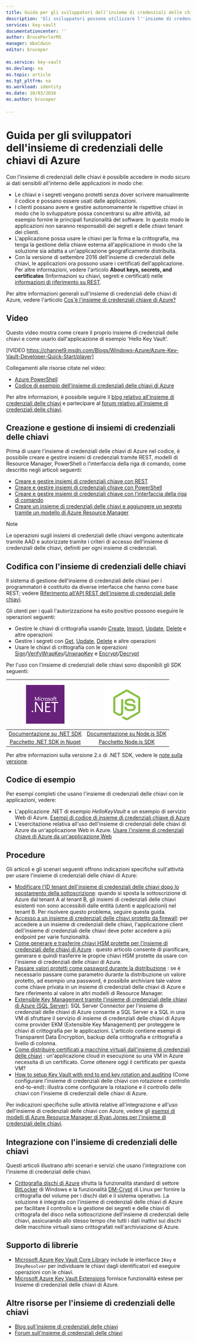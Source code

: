 ```yaml
---
title: Guida per gli sviluppatori dell'insieme di credenziali delle chiavi | Microsoft Docs
description: 'Gli sviluppatori possono utilizzare l''insieme di credenziali chiave di Azure per gestire le chiavi di crittografia all''interno dell''ambiente Microsoft Azure. '
services: key-vault
documentationcenter: ''
author: BrucePerlerMS
manager: mbaldwin
editor: bruceper

ms.service: key-vault
ms.devlang: na
ms.topic: article
ms.tgt_pltfrm: na
ms.workload: identity
ms.date: 10/03/2016
ms.author: bruceper

---
```

# <a name="azure-key-vault-developer's-guide"></a>Guida per gli sviluppatori dell'insieme di credenziali delle chiavi di Azure
Con l'insieme di credenziali delle chiavi è possibile accedere in modo sicuro ai dati sensibili all'interno delle applicazioni in modo che:

* Le chiavi e i segreti vengano protetti senza dover scrivere manualmente il codice e possano essere usati dalle applicazioni.
* I clienti possano avere e gestire autonomamente le rispettive chiavi in modo che lo sviluppatore possa concentrarsi su altre attività, ad esempio fornire le principali funzionalità del software. In questo modo le applicazioni non saranno responsabili dei segreti e delle chiavi tenant dei clienti.
* L'applicazione possa usare le chiavi per la firma e la crittografia, ma tenga la gestione della chiave esterna all'applicazione in modo che la soluzione sia adatta a un'applicazione geograficamente distribuita.
* Con la versione di settembre 2016 dell'insieme di credenziali delle chiavi, le applicazioni ora possono usare i certificati dell'applicazione. Per altre informazioni, vedere l'articolo **About keys, secrets, and certificates** (Informazioni su chiavi, segreti e certificati) nelle [informazioni di riferimento su REST](https://msdn.microsoft.com/library/azure/dn903623.aspx).

Per altre informazioni generali sull'insieme di credenziali delle chiavi di Azure, vedere l'articolo [Cos'è l'insieme di credenziali chiave di Azure?](key-vault-whatis.md)

## <a name="videos"></a>Video
Questo video mostra come creare il proprio insieme di credenziali delle chiavi e come usarlo dall'applicazione di esempio 'Hello Key Vault'.

[!VIDEO https://channel9.msdn.com/Blogs/Windows-Azure/Azure-Key-Vault-Developer-Quick-Start/player]


Collegamenti alle risorse citate nel video:

* [Azure PowerShell](http://go.microsoft.com/fwlink/p/?linkid=320376&clcid=0x409)
* [Codice di esempio dell'insieme di credenziali delle chiavi di Azure](http://go.microsoft.com/fwlink/?LinkId=521527&clcid=0x409)

Per altre informazioni, è possibile seguire il [blog relativo all'insieme di credenziali delle chiavi](http://aka.ms/kvblog) e partecipare al [forum relativo all'insieme di credenziali delle chiavi](http://aka.ms/kvforum).

## <a name="creating-and-managing-key-vaults"></a>Creazione e gestione di insiemi di credenziali delle chiavi
Prima di usare l'insieme di credenziali delle chiavi di Azure nel codice, è possibile creare e gestire insiemi di credenziali tramite REST, modelli di Resource Manager, PowerShell o l'interfaccia della riga di comando, come descritto negli articoli seguenti:

* [Creare e gestire insiemi di credenziali chiave con REST](https://msdn.microsoft.com/library/azure/mt620024.aspx)
* [Creare e gestire insiemi di credenziali chiave con PowerShell](key-vault-get-started.md)
* [Creare e gestire insiemi di credenziali chiave con l’interfaccia della riga di comando](key-vault-manage-with-cli.md)
* [Creare un insieme di credenziali delle chiavi e aggiungere un segreto tramite un modello di Azure Resource Manager](../resource-manager-template-keyvault.md)

> [!NOTE]
> Le operazioni sugli insiemi di credenziali delle chiavi vengono autenticate tramite AAD e autorizzate tramite i criteri di accesso dell'insieme di credenziali delle chiavi, definiti per ogni insieme di credenziali.
> 
> 

## <a name="coding-with-key-vault"></a>Codifica con l'insieme di credenziali delle chiavi
Il sistema di gestione dell'insieme di credenziali delle chiavi per i programmatori è costituito da diverse interfacce che hanno come base REST; vedere [Riferimento all'API REST dell'insieme di credenziali delle chiavi](https://msdn.microsoft.com/library/azure/dn903609.aspx).

Gli utenti per i quali l'autorizzazione ha esito positivo possono eseguire le operazioni seguenti:

* Gestire le chiavi di crittografia usando [Create](https://msdn.microsoft.com/library/azure/dn903634.aspx), [Import](https://msdn.microsoft.com/library/azure/dn903626.aspx), [Update](https://msdn.microsoft.com/library/azure/dn903616.aspx), [Delete](https://msdn.microsoft.com/library/azure/dn903611.aspx) e altre operazioni
* Gestire i segreti con [Get](https://msdn.microsoft.com/library/azure/dn903633.aspx), [Update](https://msdn.microsoft.com/library/azure/dn986818.aspx), [Delete](https://msdn.microsoft.com/library/azure/dn903613.aspx) e altre operazioni
* Usare le chiavi di crittografia con le operazioni [Sign](https://msdn.microsoft.com/library/azure/dn878096.aspx)/[Verify](https://msdn.microsoft.com/library/azure/dn878082.aspx)[WrapKey](https://msdn.microsoft.com/library/azure/dn878066.aspx)/[UnwrapKey](https://msdn.microsoft.com/library/azure/dn878079.aspx) e [Encrypt](https://msdn.microsoft.com/library/azure/dn878060.aspx)/[Decrypt](https://msdn.microsoft.com/library/azure/dn878097.aspx)

Per l'uso con l'insieme di credenziali delle chiavi sono disponibili gli SDK seguenti:

| [![.NET](./media/key-vault-developers-guide/msft.netlogo_purple.png)](https://msdn.microsoft.com/library/mt765854.aspx) | [![Node.js](./media/key-vault-developers-guide/nodejs.png)](http://azure.github.io/azure-sdk-for-node/azure-arm-keyvault/latest) |
|:---:|:---:|
| [Documentazione su .NET SDK](https://msdn.microsoft.com/library/mt765854.aspx) |[Documentazione su Node.js SDK](http://azure.github.io/azure-sdk-for-node/azure-arm-keyvault/latest) |
| [Pacchetto .NET SDK in Nuget](http://www.nuget.org/packages/Microsoft.Azure.KeyVault) |[Pacchetto Node.js SDK](https://www.npmjs.com/package/azure-keyvault) |

Per altre informazioni sulla versione 2.x di .NET SDK, vedere le [note sulla versione](key-vault-dotnet2api-release-notes.md).

## <a name="example-code"></a>Codice di esempio
Per esempi completi che usano l'insieme di credenziali delle chiavi con le applicazioni, vedere:

* L'applicazione .NET di esempio *HelloKeyVault* e un esempio di servizio Web di Azure. [Esempi di codice di insieme di credenziali chiave di Azure](http://www.microsoft.com/download/details.aspx?id=45343)
* L'esercitazione relativa all'uso dell'insieme di credenziali delle chiavi di Azure da un'applicazione Web in Azure. [Usare l'insieme di credenziali chiave di Azure da un'applicazione Web](key-vault-use-from-web-application.md)

## <a name="how-tos"></a>Procedure
Gli articoli e gli scenari seguenti offrono indicazioni specifiche sull'attività per usare l'insieme di credenziali delle chiavi di Azure:

* [Modificare l'ID tenant dell'insieme di credenziali delle chiavi dopo lo spostamento della sottoscrizione](key-vault-subscription-move-fix.md): quando si sposta la sottoscrizione di Azure dal tenant A al tenant B, gli insiemi di credenziali delle chiavi esistenti non sono accessibili dalle entità (utenti e applicazioni) nel tenant B. Per risolvere questo problema, seguire questa guida.
* [Accesso a un insieme di credenziali delle chiavi protetto da firewall](key-vault-access-behind-firewall.md): per accedere a un insieme di credenziali delle chiavi, l'applicazione client dell'insieme di credenziali delle chiavi deve poter accedere a più endpoint per varie funzionalità.
* [Come generare e trasferire chiavi HSM protette per l'insieme di credenziali delle chiavi di Azure](key-vault-hsm-protected-keys.md) : questo articolo consente di pianificare, generare e quindi trasferire le proprie chiavi HSM protette da usare con l'insieme di credenziali delle chiavi di Azure.
* [Passare valori protetti come password durante la distribuzione](../resource-manager-keyvault-parameter.md) : se è necessario passare come parametro durante la distribuzione un valore protetto, ad esempio una password, è possibile archiviare tale valore come chiave privata in un insieme di credenziali delle chiavi di Azure e fare riferimento al valore in altri modelli di Resource Manager.
* [Extensible Key Management tramite l'insieme di credenziali delle chiavi di Azure (SQL Server)](https://msdn.microsoft.com/library/dn198405.aspx): SQL Server Connector per l'insieme di credenziali delle chiavi di Azure consente a SQL Server e a SQL in una VM di sfruttare il servizio di insieme di credenziali delle chiavi di Azure come provider EKM (Extensible Key Management) per proteggere le chiavi di crittografia per le applicazioni. L'articolo contiene esempi di Transparent Data Encryption, backup della crittografia e crittografia a livello di colonna.
* [Come distribuire certificati a macchine virtuali dall'insieme di credenziali delle chiavi](https://blogs.technet.microsoft.com/kv/2015/07/14/deploy-certificates-to-vms-from-customer-managed-key-vault/) : un'applicazione cloud in esecuzione su una VM in Azure necessita di un certificato. Come ottenere oggi il certificato per questa VM?
* [How to setup Key Vault with end to end key rotation and auditing](key-vault-key-rotation-log-monitoring.md) (Come configurare l'insieme di credenziali delle chiavi con rotazione e controllo end-to-end): illustra come configurare la rotazione e il controllo delle chiavi con l'insieme di credenziali delle chiavi di Azure.

Per indicazioni specifiche sulle attività relative all'integrazione e all'uso dell'insieme di credenziali delle chiavi con Azure, vedere gli [esempi di modelli di Azure Resource Manager di Ryan Jones per l'insieme di credenziali delle chiavi](https://github.com/rjmax/ArmExamples/tree/master/keyvaultexamples).

## <a name="integrated-with-key-vault"></a>Integrazione con l'insieme di credenziali delle chiavi
Questi articoli illustrano altri scenari e servizi che usano l'integrazione con l'insieme di credenziali delle chiavi.

* [Crittografia dischi di Azure](../security/azure-security-disk-encryption.md) sfrutta la funzionalità standard di settore [BitLocker](https://technet.microsoft.com/library/cc732774.aspx) di Windows e la funzionalità [DM-Crypt](https://en.wikipedia.org/wiki/Dm-crypt) di Linux per fornire la crittografia del volume per i dischi dati e il sistema operativo. La soluzione è integrata con l'insieme di credenziali delle chiavi di Azure per facilitare il controllo e la gestione dei segreti e delle chiavi di crittografa del disco nella sottoscrizione dell'insieme di credenziali delle chiavi, assicurando allo stesso tempo che tutti i dati inattivi sui dischi delle macchine virtuali siano crittografati nell'archiviazione di Azure.

## <a name="supporting-libraries"></a>Supporto di librerie
* [Microsoft Azure Key Vault Core Library](http://www.nuget.org/packages/Microsoft.Azure.KeyVault.Core) include le interfacce `IKey` e `IKeyResolver` per individuare le chiavi dagli identificatori ed eseguire operazioni con le chiavi.
* [Microsoft Azure Key Vault Extensions](http://www.nuget.org/packages/Microsoft.Azure.KeyVault.Extensions) fornisce funzionalità estese per Insieme di credenziali delle chiavi di Azure.

## <a name="other-key-vault-resources"></a>Altre risorse per l'insieme di credenziali delle chiavi
* [Blog sull'insieme di credenziali delle chiavi](http://aka.ms/kvblog)
* [Forum sull'insieme di credenziali delle chiavi](http://aka.ms/kvforum)

<!--HONumber=Oct16_HO2-->


